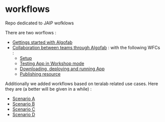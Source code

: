 # workflows
Repo dedicated to JAIP wofklows

There are two worflows : 
* [Gettings started with Algofab](./getting_started)
* [Collaboration between teams through Algofab](./collaboration) : with the following WFCs :
  * [Setup](./collaboration/setup)
  * [Testing App in Workshop mode](./collaboration/workshop)
  * [Downloading, deploying and running App](./collaboration/download)
  * [Publishing resource](./collaboration/publish)

Additionally we added workflows based on teralab related use cases. 
Here they are (a better will be given in a while) : 

* [Scenario A](./scenario_A)
* [Scenario B](./scenario_B)
* [Scenario C](./scenario_C)
* [Scenario D](./scenario_D)

